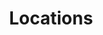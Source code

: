 ---
title: Locations
linkTitle: locations
description: The provinces and other locations of the Dragonfly Isles
---